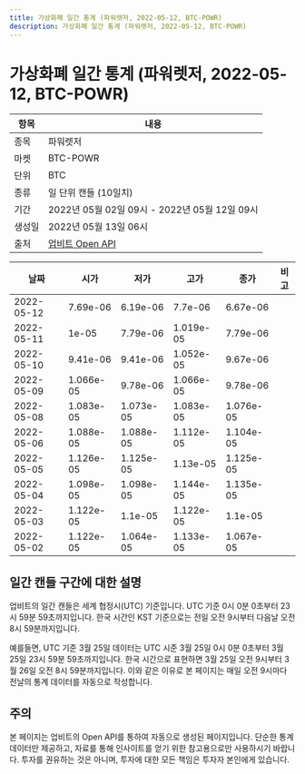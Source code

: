 ```yaml
---
title: 가상화폐 일간 통계 (파워렛저, 2022-05-12, BTC-POWR)
description: 가상화폐 일간 통계 (파워렛저, 2022-05-12, BTC-POWR)
---
```



가상화폐 일간 통계 (파워렛저, 2022-05-12, BTC-POWR)
===

|항목|내용|
|--|--|
|종목|파워렛저|
|마켓|BTC-POWR|
|단위|BTC|
|종류|일 단위 캔들 (10일치)|
|기간|2022년 05월 02일 09시 - 2022년 05월 12일 09시|
|생성일|2022년 05월 13일 06시|
|출처|[업비트 Open API](https://docs.upbit.com)|


|날짜|시가|저가|고가|종가|비고|
|--|--|--|--|--|--|
|2022-05-12|7.69e-06|6.19e-06|7.7e-06|6.67e-06|    |
|2022-05-11|1e-05|7.79e-06|1.019e-05|7.79e-06|    |
|2022-05-10|9.41e-06|9.41e-06|1.052e-05|9.67e-06|    |
|2022-05-09|1.066e-05|9.78e-06|1.066e-05|9.78e-06|    |
|2022-05-08|1.083e-05|1.073e-05|1.083e-05|1.076e-05|    |
|2022-05-06|1.088e-05|1.088e-05|1.112e-05|1.104e-05|    |
|2022-05-05|1.126e-05|1.125e-05|1.13e-05|1.125e-05|    |
|2022-05-04|1.098e-05|1.098e-05|1.144e-05|1.135e-05|    |
|2022-05-03|1.122e-05|1.1e-05|1.122e-05|1.1e-05|    |
|2022-05-02|1.122e-05|1.064e-05|1.133e-05|1.067e-05|    |


일간 캔들 구간에 대한 설명
---


업비트의 일간 캔들은 세계 협정시(UTC) 기준입니다. 
UTC 기준 0시 0분 0초부터 23시 59분 59초까지입니다. 
한국 시간인 KST 기준으로는 전일 오전 9시부터 다음날 오전 8시 59분까지입니다. 


예를들면, UTC 기준 3월 25일 데이터는 UTC 시준 3월 25일 0시 0분 0초부터 3월 25일 23시 59분 59초까지입니다. 
한국 시간으로 표현하면 3월 25일 오전 9시부터 3월 26일 오전 8시 59분까지입니다. 
이와 같은 이유로 본 페이지는 매일 오전 9시마다 전날의 통계 데이터를 자동으로 작성합니다. 


주의
---


본 페이지는 업비트의 Open API를 통하여 자동으로 생성된 페이지입니다. 
단순한 통계 데이터만 제공하고, 자료를 통해 인사이트를 얻기 위한 참고용으로만 사용하시기 바랍니다. 
투자를 권유하는 것은 아니며, 투자에 대한 모든 책임은 투자자 본인에게 있습니다. 
